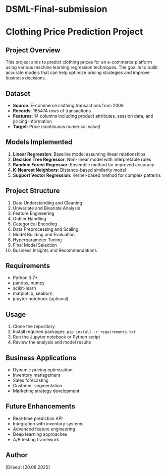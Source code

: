# DSML-Final-submission
# Clothing Price Prediction Project

## Project Overview
This project aims to predict clothing prices for an e-commerce platform using various machine learning regression techniques. The goal is to build accurate models that can help optimize pricing strategies and improve business decisions.

## Dataset
- **Source**: E-commerce clothing transactions from 2008
- **Records**: 165474 rows of transactions
- **Features**: 14 columns including product attributes, session data, and pricing information
- **Target**: Price (continuous numerical value)

## Models Implemented
1. **Linear Regression**: Baseline model assuming linear relationships
2. **Decision Tree Regressor**: Non-linear model with interpretable rules
3. **Random Forest Regressor**: Ensemble method for improved accuracy
4. **K-Nearest Neighbors**: Distance-based similarity model
5. **Support Vector Regression**: Kernel-based method for complex patterns

## Project Structure
1. Data Understanding and Cleaning
2. Univariate and Bivariate Analysis
3. Feature Engineering
4. Outlier Handling
5. Categorical Encoding
6. Data Preprocessing and Scaling
7. Model Building and Evaluation
8. Hyperparameter Tuning
9. Final Model Selection
10. Business Insights and Recommendations

## Requirements
- Python 3.7+
- pandas, numpy
- scikit-learn
- matplotlib, seaborn
- jupyter notebook (optional)

## Usage
1. Clone the repository
2. Install required packages: `pip install -r requirements.txt`
3. Run the Jupyter notebook or Python script
4. Review the analysis and model results

## Business Applications
- Dynamic pricing optimization
- Inventory management
- Sales forecasting
- Customer segmentation
- Marketing strategy development

## Future Enhancements
- Real-time prediction API
- Integration with inventory systems
- Advanced feature engineering
- Deep learning approaches
- A/B testing framework

## Author
[Dileep]
[20.08.2025]
